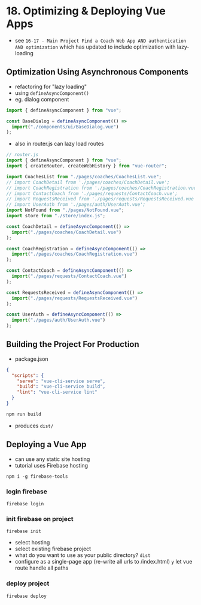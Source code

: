 # 18. Optimizing & Deploying Vue Apps

- see `16-17 - Main Project Find a Coach Web App AND authentication AND optimization` which has updated to include
  optimization with lazy-loading

## Optimization Using Asynchronous Components

- refactoring for "lazy loading"
- using `defineAsyncComponent()`
- eg. dialog component

```js
import { defineAsyncComponent } from "vue";

const BaseDialog = defineAsyncComponent(() =>
  import("./components/ui/BaseDialog.vue")
);
```

- also in router.js can lazy load routes

```js
// router.js
import { defineAsyncComponent } from "vue";
import { createRouter, createWebHistory } from "vue-router";

import CoachesList from "./pages/coaches/CoachesList.vue";
// import CoachDetail from './pages/coaches/CoachDetail.vue';
// import CoachRegistration from './pages/coaches/CoachRegistration.vue';
// import ContactCoach from './pages/requests/ContactCoach.vue';
// import RequestsReceived from './pages/requests/RequestsReceived.vue';
// import UserAuth from './pages/auth/UserAuth.vue';
import NotFound from "./pages/NotFound.vue";
import store from "./store/index.js";

const CoachDetail = defineAsyncComponent(() =>
  import("./pages/coaches/CoachDetail.vue")
);

const CoachRegistration = defineAsyncComponent(() =>
  import("./pages/coaches/CoachRegistration.vue")
);

const ContactCoach = defineAsyncComponent(() =>
  import("./pages/requests/ContactCoach.vue")
);

const RequestsReceived = defineAsyncComponent(() =>
  import("./pages/requests/RequestsReceived.vue")
);

const UserAuth = defineAsyncComponent(() =>
  import("./pages/auth/UserAuth.vue")
);
```

## Building the Project For Production

- package.json

```json
{
  "scripts": {
    "serve": "vue-cli-service serve",
    "build": "vue-cli-service build",
    "lint": "vue-cli-service lint"
  }
}
```

```sh
npm run build
```

- produces `dist/`

## Deploying a Vue App

- can use any static site hosting
- tutorial uses Firebase hosting

```
npm i -g firebase-tools
```

### login firebase

```
firebase login
```

### init firebase on project

```
firebase init
```

- select hosting
- select existing firebase project
- what do you want to use as your public directory? `dist`
- configure as a single-page app (re-write all urls to /index.html) `y` let vue route handle all paths

### deploy project

```
firebase deploy
```
